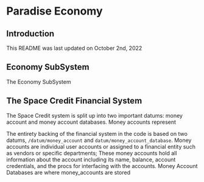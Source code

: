 # Paradise Economy

## Introduction
This README was last updated on October 2nd, 2022

## Economy SubSystem
The Economy SubSystem

## The Space Credit Financial System
The Space Credit system is split up into two important datums: money account and money account databases. Money accounts represent


The entirety backing of the financial system in the code is based on two datums, `/datum/money_account` and
`datum/money_account_database`. Money accounts are individual user accounts or assigned to a financial
entity such as vendors or specific departments; These money accounts hold all information about the account including
its name, balance, account credentials, and the procs for interfacing with the accounts. Money Account Databases
are where money_accounts are stored



